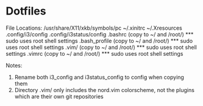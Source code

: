 # Dotfiles
File Locations:
/usr/share/X11/xkb/symbols/pc
~/.xinitrc
~/.Xresources
.config/i3/config
.config/i3status/config
.bashrc (copy to ~/ and /root/) *** sudo uses root shell settings
.bash_profile (copy to ~/ and /root/) *** sudo uses root shell settings
.vim/ (copy to ~/ and /root/) *** sudo uses root shell settings
.vimrc (copy to ~/ and /root/) *** sudo uses root shell settings

Notes:
1. Rename both i3_config and i3status_config to config when copying them
2. Directory .vim/ only includes the nord.vim colorscheme, not the plugins which are their own git repositories

